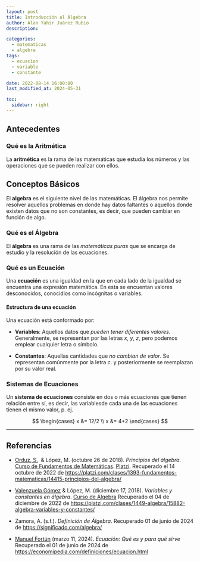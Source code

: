 ```yaml
---
layout: post
title: Introducción al Álgebra
author: Alan Yahir Juárez Rubio
description:

categories:
  - matematicas
  - algebra
tags:
  - ecuacion
  - variable
  - constante

date: 2022-08-14 16:00:00
last_modified_at: 2024-05-31

toc:
  sidebar: right
---
```


## Antecedentes

### Qué es la Aritmética

La **aritmética** es la rama de las matemáticas que estudia los números y las
operaciones que se pueden realizar con ellos.

## Conceptos Básicos

El **algebra** es el siguiente nivel de las matemáticas. El álgebra nos permite
resolver aquellos problemas en donde hay datos faltantes o aquellos donde
existen datos que no son constantes, es decir, que pueden cambiar en función
de algo.

### Qué es el Álgebra

El **álgebra** es una rama de las _matemáticas puras_ que se encarga de estudio
y la resolución de las ecuaciones.

### Qué es un Ecuación

Una **ecuación** es una igualdad en la que en cada lado de la igualdad se
encuentra una expresión matemática. En esta se encuentan valores desconocidos,
conocidios como incógnitas o variables.

#### Estructura de una ecuación

Una ecuación está conformado por:

- **Variables**: Aquellos datos que _pueden tener diferentes valores_.
  Generalmente, se representan por las letras $x$, $y$, $z$, pero podemos emplear
  cualquier letra o símbolo.

- **Constantes**: Aquellas cantidades que _no cambian de valor_. Se representan
  comúnmente por la letra $c$. y posteriormente se reemplazan por su valor real.

### Sistemas de Ecuaciones

Un **sistema de ecuaciones** consiste en dos o más ecuaciones que tienen
relación entre sí, es decir, las variablesde cada una de las ecuaciones tienen
el mismo valor, p. ej.

$$
\begin{cases}
 x &= 12/2 \\
 x &= 4+2
\end{cases}
$$

<div style="page-break-after: always;"></div>

---

## Referencias

- [Orduz, S.](https://platzi.com/profesores/sergio-orduz-240/)
   & López, M.
  (octubre 26 de 2018).
  _Principios del álgebra_.
  [Curso de Fundamentos de Matemáticas](https://platzi.com/cursos/fundamentos-matematicas/).
  [Platzi](https://platzi.com/).
  Recuperado el 14 octubre de 2022 de
  <https://platzi.com/clases/1393-fundamentos-matematicas/14415-principios-del-algebra/>

- [Valenzuela Gómez](https://platzi.com/profes/marce-valenzuela-236/)
  & López, M.
  (diciembre 17, 2018).
  _Variables y constantes en álgebra_.
  [Curso de Álgebra](https://platzi.com/cursos/algebra/)
  Recuperado el 04 de diciembre de 2022 de
  <https://platzi.com/clases/1449-algebra/15882-algebra-variables-y-constantes/>

- Zamora, A.
  (s.f.).
  _Definición de Álgebra_.
  Recuperado 01 de junio de 2024 de
  <https://significado.com/algebra/>

- [Manuel Fortún](https://economipedia.com/author/m-fortun)
  (marzo 11, 2024).
  _Ecuación: Qué es y para qué sirve_
  Recuperado el 01 de junio de 2024 de
  <https://economipedia.com/definiciones/ecuacion.html>
